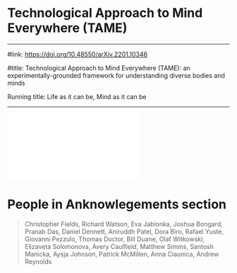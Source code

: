# Technological Approach to Mind Everywhere (TAME)
---

#link: https://doi.org/10.48550/arXiv.2201.10346

#title: Technological Approach to Mind Everywhere (TAME): an experimentally-grounded framework for understanding diverse bodies and minds

Running title: Life as it can be, Mind as it can be

---

![First read](notes/reading-papers/TAME%20by%20Levin/First%20read.md)

# People in Anknowlegements section
> Christopher Fields, Richard Watson, Eva Jablonka, Joshua Bongard, Pranab Das, Daniel Dennett, Aniruddh Patel, Dora Biro, Rafael Yuste, Giovanni Pezzulo, Thomas Doctor, Bill Duane, Olaf Witkowski, Elizaveta Solomonova, Avery Caulfield, Matthew Simms, Santosh Manicka, Aysja Johnson, Patrick McMillen, Anna Ciaunica, Andrew Reynolds
